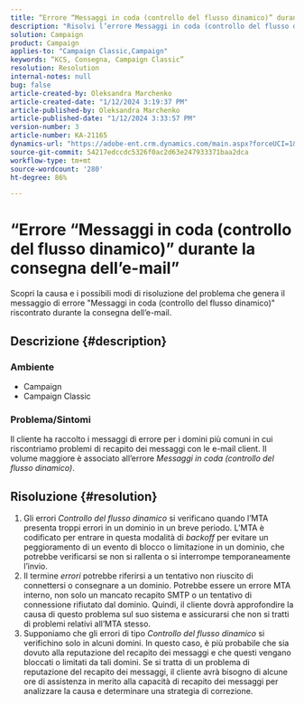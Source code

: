 ```yaml
---
title: “Errore “Messaggi in coda (controllo del flusso dinamico)” durante la consegna dell’e-mail"
description: "Risolvi l’errore Messaggi in coda (controllo del flusso dinamico) durante la consegna delle e-mail"
solution: Campaign
product: Campaign
applies-to: "Campaign Classic,Campaign"
keywords: “KCS, Consegna, Campaign Classic”
resolution: Resolution
internal-notes: null
bug: false
article-created-by: Oleksandra Marchenko
article-created-date: "1/12/2024 3:19:37 PM"
article-published-by: Oleksandra Marchenko
article-published-date: "1/12/2024 3:33:57 PM"
version-number: 3
article-number: KA-21165
dynamics-url: "https://adobe-ent.crm.dynamics.com/main.aspx?forceUCI=1&pagetype=entityrecord&etn=knowledgearticle&id=c1d08afc-5db1-ee11-a569-6045bd006b4b"
source-git-commit: 54217edccdc5326f0ac2d63e247933371baa2dca
workflow-type: tm+mt
source-wordcount: '280'
ht-degree: 86%

---
```


# “Errore “Messaggi in coda (controllo del flusso dinamico)” durante la consegna dell’e-mail”


Scopri la causa e i possibili modi di risoluzione del problema che genera il messaggio di errore &quot;Messaggi in coda (controllo del flusso dinamico)&quot; riscontrato durante la consegna dell’e-mail.

## Descrizione {#description}


### <b>Ambiente</b>

- Campaign
- Campaign Classic




### <b>Problema/Sintomi</b>

Il cliente ha raccolto i messaggi di errore per i domini più comuni in cui riscontriamo problemi di recapito dei messaggi con le e-mail client. Il volume maggiore è associato all’errore *Messaggi in coda (controllo del flusso dinamico)*.


## Risoluzione {#resolution}


1. Gli errori *Controllo del flusso dinamico* si verificano quando l’MTA presenta troppi errori in un dominio in un breve periodo. L’MTA è codificato per entrare in questa modalità di *backoff* per evitare un peggioramento di un evento di blocco o limitazione in un dominio, che potrebbe verificarsi se non si rallenta o si interrompe temporaneamente l’invio.
2. Il termine *errori* potrebbe riferirsi a un tentativo non riuscito di connettersi o consegnare a un dominio. Potrebbe essere un errore MTA interno, non solo un mancato recapito SMTP o un tentativo di connessione rifiutato dal dominio. Quindi, il cliente dovrà approfondire la causa di questo problema sul suo sistema e assicurarsi che non si tratti di problemi relativi all’MTA stesso.
3. Supponiamo che gli errori di tipo *Controllo del flusso dinamico* si verifichino solo in alcuni domini. In questo caso, è più probabile che sia dovuto alla reputazione del recapito dei messaggi e che questi vengano bloccati o limitati da tali domini. Se si tratta di un problema di reputazione del recapito dei messaggi, il cliente avrà bisogno di alcune ore di assistenza in merito alla capacità di recapito dei messaggi per analizzare la causa e determinare una strategia di correzione.

